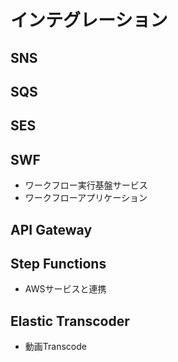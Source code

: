 # インテグレーション

## SNS

## SQS

## SES

## SWF

- ワークフロー実行基盤サービス
- ワークフローアプリケーション

## API Gateway

## Step Functions

- AWSサービスと連携

## Elastic Transcoder

- 動画Transcode
